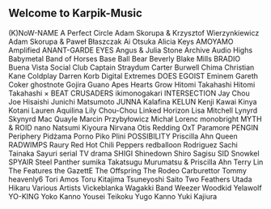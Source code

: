 ## Welcome to Karpik-Music

(K)NoW-NAME
A Perfect Circle
Adam Skorupa & Krzysztof Wierzynkiewicz
Adam Skorupa & Paweł Błaszczak
Ai Otsuka
Alicia Keys
AMOYAMO
Amplified
ANANT-GARDE EYES
Angus & Julia Stone
Archive
Audio Highs
Babymetal
Band of Horses
Base Ball Bear
Beverly
Blake Mills
BRADIO
Buena Vista Social Club
Captain Straydum
Carter Burwell
Chima
Christian Kane
Coldplay
Darren Korb
Digital Extremes
DOES
EGOIST
Eminem
Gareth Coker
ghostnote
Gojira
Guano Apes
Hearts Grow
Hitomi Takahashi
Hitomi Takahashi × BEAT CRUSADERS
ikimonogakari
INTERSECTION
Jay Chou
Joe Hisaishi
Junichi Matsumoto
JUNNA
Kalafina
KELUN
Kenji Kawai
Kinya Kotani
Lauren Aquilina
Lily Chou-Chou
Linked Horizon
Lisa Mitchell
Lynyrd Skynyrd
Mac Quayle
Marcin Przybyłowicz
Michał Lorenc
monobright
MYTH & ROID
nano
Natsumi Kiyoura
Nirvana
Otis Redding
OxT
Paramore
PENGIN
Periphery
Pidżama Porno
Piko
Plini
POSSIBILITY
Priscilla Ahn
Queen
RADWIMPS
Raury
Red Hot Chili Peppers
redballoon
Rodriguez
Sachi Tainaka
Sayuri
serial TV drama
SHIGI
Shinedown
Shiro Sagisu
SID
Snowkel
SPYAIR
Steel Panther
sumika
Takatsugu Murumatsu & Priscilla Ahn
Terry Lin
The Features
the GazettE
The Offspring
The Rodeo Carburettor
Tommy heavenly6
Tori Amos
Toru Kitajima
Tsuneyoshi Saito
Two Feathers
Utada Hikaru
Various Artists
Vickeblanka
Wagakki Band
Weezer
Woodkid
Yelawolf
YO-KING
Yoko Kanno
Yousei Teikoku
Yugo Kanno
Yuki Kajiura
